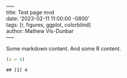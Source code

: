 –––  
title: Test page mvd  
date: ‘2023-02-11 11:00:00 -0800’  
tags: \[r, figures, ggplot, colorblind\]  
author: Mathew Vis-Dunbar  
–––

Some markdown content. And some R content.

``` r
(x = 4)
```

    ## [1] 4
